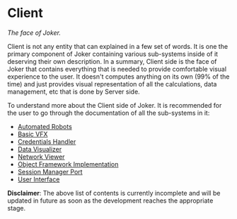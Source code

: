 # Client

*The face of Joker.*


Client is not any entity that can explained in a few set of words. It is one the primary component of Joker containing various sub-systems inside of it deserving their own description.
In a summary, Client side is the face of Joker that contains everything that is needed to provide comfortable visual experience to the user. It doesn't computes anything on its own (99% of the time) and just provides visual representation of all the calculations, data management, etc that is done by Server side.

To understand more about the Client side of Joker. It is recommended for the user to go through the documentation of all the sub-systems in it:
- [Automated Robots](src/client/sys/src/bots/robot_readme.md)
- [Basic VFX]()
- [Credentials Handler]()
- [Data Visualizer]()
- [Network Viewer]()
- [Object Framework Implementation]()
- [Session Manager Port]()
- [User Interface]()

**Disclaimer**: The above list of contents is currently incomplete and will be updated in future as soon as the development reaches the appropriate stage.
